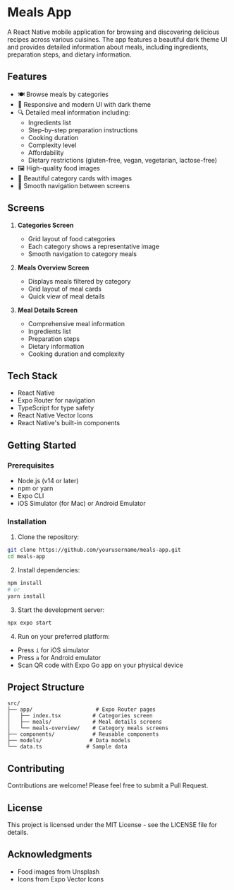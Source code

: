 # Meals App

A React Native mobile application for browsing and discovering delicious recipes across various cuisines. The app features a beautiful dark theme UI and provides detailed information about meals, including ingredients, preparation steps, and dietary information.

## Features

- 🍽️ Browse meals by categories
- 📱 Responsive and modern UI with dark theme
- 🔍 Detailed meal information including:
  - Ingredients list
  - Step-by-step preparation instructions
  - Cooking duration
  - Complexity level
  - Affordability
  - Dietary restrictions (gluten-free, vegan, vegetarian, lactose-free)
- 🖼️ High-quality food images
- 🎨 Beautiful category cards with images
- 📱 Smooth navigation between screens

## Screens

1. **Categories Screen**
   - Grid layout of food categories
   - Each category shows a representative image
   - Smooth navigation to category meals

2. **Meals Overview Screen**
   - Displays meals filtered by category
   - Grid layout of meal cards
   - Quick view of meal details

3. **Meal Details Screen**
   - Comprehensive meal information
   - Ingredients list
   - Preparation steps
   - Dietary information
   - Cooking duration and complexity

## Tech Stack

- React Native
- Expo Router for navigation
- TypeScript for type safety
- React Native Vector Icons
- React Native's built-in components

## Getting Started

### Prerequisites

- Node.js (v14 or later)
- npm or yarn
- Expo CLI
- iOS Simulator (for Mac) or Android Emulator

### Installation

1. Clone the repository:
```bash
git clone https://github.com/yourusername/meals-app.git
cd meals-app
```

2. Install dependencies:
```bash
npm install
# or
yarn install
```

3. Start the development server:
```bash
npx expo start
```

4. Run on your preferred platform:
- Press `i` for iOS simulator
- Press `a` for Android emulator
- Scan QR code with Expo Go app on your physical device

## Project Structure

```
src/
├── app/                    # Expo Router pages
│   ├── index.tsx          # Categories screen
│   ├── meals/             # Meal details screens
│   └── meals-overview/    # Category meals screens
├── components/            # Reusable components
├── models/               # Data models
└── data.ts              # Sample data
```

## Contributing

Contributions are welcome! Please feel free to submit a Pull Request.

## License

This project is licensed under the MIT License - see the LICENSE file for details.

## Acknowledgments

- Food images from Unsplash
- Icons from Expo Vector Icons

